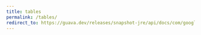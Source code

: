```yaml
---
title: tables
permalink: /tables/
redirect_to: https://guava.dev/releases/snapshot-jre/api/docs/com/google/common/collect/Tables.html
---
```

